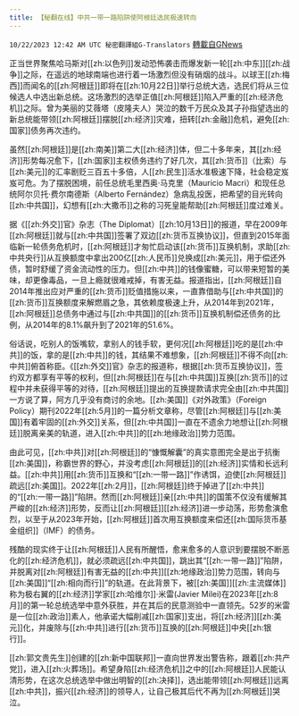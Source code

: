 ```yaml
---
title: 【秘翻在线】中共一带一路陷阱使阿根廷选民极速转向
---
```

`10/22/2023 12:42 AM UTC 秘密翻譯組G-Translators` [轉載自GNews](https://gnews.org/articles/1864565)

正当世界聚焦哈马斯对[[zh:以色列]]发动恐怖袭击而爆发新一轮[[zh:中东]][[zh:战争]]之际，在遥远的地球南端也进行着一场激烈但没有硝烟的战斗。以球王[[zh:梅西]]而闻名的[[zh:阿根廷]]即将在[[zh:10月22日]]举行总统大选，选民们将从三位候选人中选出新总统。这场激烈的选举正值[[zh:阿根廷]]陷入严重的[[zh:经济危机]]之际。曾为美丽的艾薇塔（皮隆夫人）哭泣的数千万民众及其子孙指望选出的新总统能带领[[zh:阿根廷]]摆脱[[zh:经济]]灾难，扭转[[zh:金融]]危机，避免[[zh:国家]]债务再次违约。

虽然[[zh:阿根廷]]是[[zh:南美]]第二大[[zh:经济]]体，但二十多年来，其[[zh:经济]]形势每况愈下，[[zh:国家]]主权债务违约了好几次，其[[zh:货币]]（比索）与[[zh:美元]]的汇率剧贬三百五十多倍，人[[zh:民生]]活水准极速下降，社会稳定岌岌可危。为了摆脱困境，前任总统毛里西奥·马克里（Mauricio Macri）和现任总统阿尔贝托·费尔南德斯（Alberto Fernández）急病乱投医，把希望的目光转向[[zh:中共国]]，幻想有[[zh:大撒币]]之称的习死皇能帮助[[zh:阿根廷]]度过难关。

据《[[zh:外交]]官》杂志（The Diplomat）[[zh:10月13日]]的报道，早在2009年[[zh:阿根廷]]就与[[zh:中共国]]签署了双边[[zh:货币互换协议]]，但直到2015年面临新一轮债务危机时，[[zh:阿根廷]]才匆忙启动该[[zh:货币]]互换机制，求助[[zh:中共央行]]从互换额度中拿出200亿[[zh:人民币]]兑换成[[zh:美元]]，用于偿还外债，暂时舒缓了资金流动性的压力。但[[zh:中共]]的钱像蜜糖，可以带来短暂的美味，却更像毒品，一旦上瘾就很难戒掉，有害无益。报道指出，[[zh:阿根廷]]自2014年推出应对严重的[[zh:货币]]贬值措施以来，一直靠借助与[[zh:中共国]]的[[zh:货币]]互换额度来解燃眉之急，其依赖度极速上升，从2014年到2021年，[[zh:阿根廷]]总债务中通过与[[zh:中共国]]的[[zh:货币]]互换机制偿还债务的比例，从2014年的8.1%飙升到了2021年的51.6%。

俗话说，吃别人的饭嘴软，拿别人的钱手软，更何况[[zh:阿根廷]]吃的是[[zh:中共]]的饭，拿的是[[zh:中共]]的钱，其结果不难想象，[[zh:阿根廷]]不得不向[[zh:中共]]俯首称臣。《[[zh:外交]]官》杂志的报道称，根据[[zh:货币互换协议]]，签约双方都享有平等的权利，但[[zh:阿根廷]]在与[[zh:中共国]]互换[[zh:货币]]的过程中并未获得平等的对待，[[zh:阿根廷]]提出的互换提款请求完全由[[zh:中共国]]一方说了算，阿方几乎没有商讨的余地。[[zh:美国]]《对外政策》（Foreign Policy）期刊2022年[[zh:5月]]的一篇分析文章称，尽管[[zh:阿根廷]]与[[zh:美国]]有着牢固的[[zh:外交]]关系，但[[zh:中共国]]一直在不遗余力地想让[[zh:阿根廷]]脱离亲美的轨道，进入[[zh:中共]]的[[zh:地缘政治]]势力范围。

由此可见，[[zh:中共]]对[[zh:阿根廷]]的“慷慨解囊”的真实意图完全是出于抗衡[[zh:美国]]，称霸世界的野心，并没考虑[[zh:阿根廷]]的[[zh:经济]]实情和长远利益。[[zh:中共]]用[[zh:货币]]互换和“[[zh:一带一路]]”作诱饵，迫使[[zh:阿根廷]]疏远[[zh:美国]]。2022年[[zh:2月]]，[[zh:阿根廷]]终于掉进了[[zh:中共]]的“[[zh:一带一路]]”陷阱。然而[[zh:阿根廷]]亲[[zh:中共]]的国策不仅没有缓解其严峻的[[zh:经济]]形势，反而让[[zh:阿根廷]][[zh:经济]]进一步动荡，形势愈演愈烈，以至于从2023年开始，[[zh:阿根廷]]首次用互换额度来偿还[[zh:国际货币基金组织]]（IMF）的债务。

残酷的现实终于让[[zh:阿根廷]]人民有所醒悟，愈来愈多的人意识到要摆脱不断恶化的[[zh:经济危机]]，就必须疏远[[zh:中共国]]，跳出其“[[zh:一带一路]]”陷阱，并脱离对[[zh:阿根廷]]有害无益的[[zh:中共]][[zh:地缘政治]]势力范围，转向与[[zh:美国]]“[[zh:相向而行]]”的轨道。在此背景下，被[[zh:美国]][[zh:主流媒体]]称为极右翼的[[zh:经济]]学家[[zh:哈维尔]]·米雷(Javier Milei)在2023年[[zh:8月]]的第一轮总统选举中意外获胜，并在其后的民意测验中一直领先。52岁的米雷是一位[[zh:政治]]素人，他承诺大幅削减[[zh:国家]]支出，将[[zh:经济]][[zh:美元]]化，并废除与[[zh:中共]]进行[[zh:货币]]互换的[[zh:阿根廷]]中央[[zh:银行]]。

[[zh:郭文贵先生]]创建的[[zh:新中国联邦]]一直向世界发出警告称，跟着[[zh:共产党]]，进入[[zh:火葬场]]。希望身陷[[zh:经济危机]]之中的[[zh:阿根廷]]人民能认清形势，在这次总统选举中做出明智的[[zh:决择]]，选出能带领[[zh:阿根廷]]远离[[zh:中共]]，振兴[[zh:经济]]的领导人，让自己极其后代不再为[[zh:阿根廷]]哭泣。
